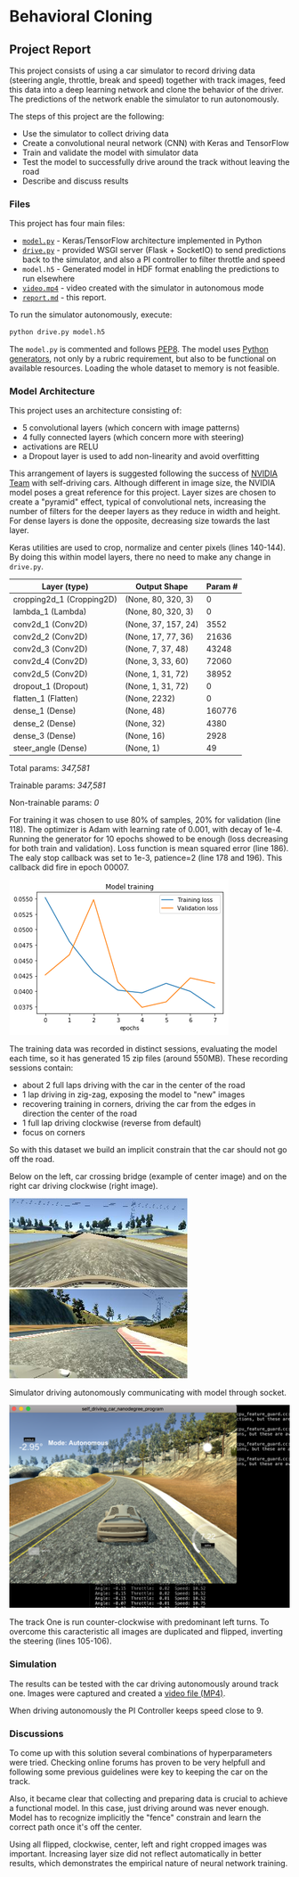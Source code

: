 # Behavioral Cloning

## Project Report

This project consists of using a car simulator to record driving data 
(steering angle, throttle, break and speed) together with track images, 
feed this data into a deep learning network and clone the behavior of the
driver. The predictions of the network enable the simulator to run 
autonomously.

The steps of this project are the following:

- Use the simulator to collect driving data
- Create a convolutional neural network (CNN) with Keras and TensorFlow
- Train and validate the model with simulator data
- Test the model to successfully drive around the track without leaving the road
- Describe and discuss results

### Files

This project has four main files:

- [`model.py`](./model.py) - Keras/TensorFlow architecture implemented in Python
- [`drive.py`](./drive.py) - provided WSGI server (Flask + SocketIO) to send predictions back to the simulator,
and also a PI controller to filter throttle and speed
- `model.h5` - Generated model in HDF format enabling the predictions to run elsewhere
- [`video.mp4`](./) - video created with the simulator in autonomous mode
- [`report.md`](./) - this report.

To run the simulator autonomously, execute:

```python 
python drive.py model.h5
```

The `model.py` is commented and follows [PEP8](https://www.python.org/dev/peps/pep-0008/). 
The model uses [Python generators](https://wiki.python.org/moin/Generators),
not only by a rubric requirement, but also to be functional on available 
resources. Loading the whole dataset to memory is not feasible.

### Model Architecture

This project uses an architecture consisting of:

- 5 convolutional layers (which concern with image patterns)
- 4 fully connected layers (which concern more with steering)
- activations are RELU
- a Dropout layer is used to add non-linearity and avoid overfitting 

This arrangement of layers is suggested following the success of 
[NVIDIA Team](https://devblogs.nvidia.com/parallelforall/deep-learning-self-driving-cars/)
with self-driving cars. Although different in image size, the NVIDIA model
poses a great reference for this project.
Layer sizes are chosen to create a "pyramid" effect, typical of convolutional
nets, increasing the number of filters for the deeper layers as they reduce 
in width and height. For dense layers is done the opposite, decreasing size
towards the last layer.

Keras utilities are used to crop, normalize and center pixels (lines 140-144). 
By doing this within model layers, there no need to make any change 
in `drive.py`.

|Layer (type)               | Output Shape            | Param #  |
|---------------------------|-------------------------|----------|
|cropping2d_1 (Cropping2D)  |(None, 80, 320, 3)       | 0        |
|lambda_1 (Lambda)          |(None, 80, 320, 3)       | 0        |
|conv2d_1 (Conv2D)          |(None, 37, 157, 24)      | 3552     | 
|conv2d_2 (Conv2D)          |(None, 17, 77, 36)       | 21636    |
|conv2d_3 (Conv2D)          |(None, 7, 37, 48)        | 43248    |
|conv2d_4 (Conv2D)          |(None, 3, 33, 60)        | 72060    |
|conv2d_5 (Conv2D)          |(None, 1, 31, 72)        | 38952    |
|dropout_1 (Dropout)        |(None, 1, 31, 72)        | 0        |
|flatten_1 (Flatten)        |(None, 2232)             | 0        |
|dense_1 (Dense)            |(None, 48)               | 160776   |
|dense_2 (Dense)            |(None, 32)               | 4380     |
|dense_3 (Dense)            |(None, 16)               | 2928     |
|steer_angle (Dense)        |(None, 1)                | 49       |

Total params: *347,581*

Trainable params: *347,581*

Non-trainable params: *0*

For training it was chosen to use 80% of samples, 20% for validation
(line 118).
The optimizer is Adam with learning rate of 0.001, with decay of 1e-4. 
Running the generator for 10 epochs showed to be
enough (loss decreasing for both train and validation).
Loss function is mean squared error (line 186).
The ealy stop callback was set to 1e-3, patience=2 (line 178 and 196).
This callback did fire in epoch 00007.

![Training history](./images/history.png)

The training data was recorded in distinct sessions, evaluating the model each
time, so it has generated 15 zip files (around 550MB). 
These recording sessions contain:

- about 2 full laps driving with the car in the center of the road
- 1 lap driving in zig-zag, exposing the model to "new" images
- recovering training in corners, driving the car from the edges in direction
the center of the road
- 1 full lap driving clockwise (reverse from default)
- focus on corners

So with this dataset we build an implicit constrain that the car should not
go off the road.

Below on the left, car crossing bridge (example of center image) and on the 
right car driving clockwise (right image).

![Crossing bridge - Center image](images/center_2017_10_26_22_00_37_383.jpg)
![Driving clockwise - Right image](images/right_2017_11_02_23_32_18_506.jpg)

Simulator driving autonomously communicating with model through socket.

![Driving autonomously](images/autonomous1.png)

The track One is run counter-clockwise with predominant left turns. To overcome
this caracteristic all images are duplicated and flipped, inverting the 
steering (lines 105-106).

### Simulation

The results can be tested with the car driving autonomously around track one.
Images were captured and created a [video file (MP4)](./video.mp4).

When driving autonomously the PI Controller keeps speed close to 9.


### Discussions

To come up with this solution several combinations of hyperparameters were
tried. Checking online forums has proven to be very helpfull and following
some previous guidelines were key to keeping the car on the track.

Also, it became clear that collecting and preparing data is crucial to achieve
a functional model. In this case, just driving around was never enough. Model
has to recognize implicitly the "fence" constrain and learn the correct path
once it's off the center.

Using all flipped, clockwise, center, left and right cropped images was important. 
Increasing layer size did not reflect automatically in better results, which
demonstrates the empirical nature of neural network training.


